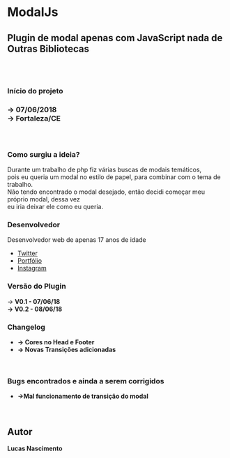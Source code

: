 # ModalJs
<h2>Plugin de modal apenas com JavaScript nada de Outras Bibliotecas</h2>
<br>
<br>
<h3>Início do projeto<h3>
    -> 07/06/2018 <br>
    -> Fortaleza/CE <br>
<br>
<br>
<h3>Como surgiu a ideia?</h3>
<p>
    Durante um trabalho de php fiz várias buscas de modais temáticos, <br>
    pois eu queria um modal no estilo de papel, para combinar com o tema de trabalho.<br>
    Não tendo encontrado o modal desejado, então decidi começar meu próprio modal, dessa vez<br>
    eu iria deixar ele como eu queria.
</p>   
<h3>Desenvolvedor</h3>
    <p>Desenvolvedor web de apenas 17 anos de idade</p>
    <ul>
        <a href="https://twitter.com/lucasjoao851"><li>Twitter</li></a>
        <a href="http://lucas.ntectreinamentos.com.br/portifolio"><li>Portfólio</li></a>
        <a href="https://www.instagram.com/blessed7170/"><li>Instagram</li></a>
    </ul> 

<h3>Versão do Plugin</h3>
    -> <b>V0.1 - 07/06/18<b>
    <br>
    -> <b>V0.2 - 08/06/18</b>

<h3>Changelog</h3>
    <ul>
        <li>→ Cores no Head e Footer</li>
        <li>→ Novas Transições adicionadas</li>
    </ul>
<br>
<h3>Bugs encontrados e ainda a serem corrigidos</h3>
    <ul>
        <li>→Mal funcionamento de transição do modal</li>
    </ul>
    <br>
<h2>Autor</h2>
    <b>Lucas Nascimento</b>